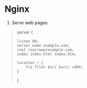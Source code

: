# Nginx

1. Serve web pages:

<blockquote>
  
  
  server {
  
    listen 80;
    server_name example.com;
    root /var/www/example.com;
    index index.html index.htm;
  
    location / {
        try_files $uri $uri/ =404;
    }
  }
  
  
</blockquote>

